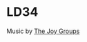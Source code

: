 LD34
===

Music by [The Joy Groups](http://freemusicarchive.org/music/The_Joy_Drops/Not_Drunk_EP/NotDrunk-mix-full-band-no-vocal)
